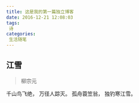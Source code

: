 ```yaml
---
title: 这是我的第一篇独立博客
date: 2016-12-21 12:08:03
tags:
 诗
categories:
 生活随笔
---
```


## 江雪
>柳宗元

千山鸟飞绝，
万径人踪灭。
孤舟蓑笠翁，
独钓寒江雪。
